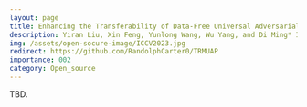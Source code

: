 ```yaml
---
layout: page
title: Enhancing the Transferability of Data-Free Universal Adversarial Perturbation via Truncated Ratio Maximization
description: Yiran Liu, Xin Feng, Yunlong Wang, Wu Yang, and Di Ming* In Proceedings of the IEEE/CVF International Conference on Computer Vision, Oct 2023
img: /assets/open-socure-image/ICCV2023.jpg
redirect: https://github.com/RandolphCarter0/TRMUAP
importance: 002
category: Open_source
---
```


<!-- ---
layout: page
title: TRM-UAP: Enhancing the Transferability of Data-Free Universal Adversarial Perturbation via Truncated Ratio Maximization
description: Yiran Liu#, Xin Feng, Yunlong Wang, Wu Yang, and Di Ming*
In Proceedings of the IEEE/CVF International Conference on Computer Vision, Oct 2023
img:
redirect: https://github.com/RandolphCarter0/TRMUAP
importance: 002
category: Open_source
--- -->


TBD.
